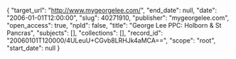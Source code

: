 {
  "target_url": "http://www.mygeorgelee.com/", 
  "end_date": null, 
  "date": "2006-01-01T12:00:00", 
  "slug": 40271910, 
  "publisher": "mygeorgelee.com", 
  "open_access": true, 
  "npld": false, 
  "title": "George Lee PPC: Holborn & St Pancras", 
  "subjects": [], 
  "collections": [], 
  "record_id": "20060101T120000/4ULeuU+CGvb8LRHJk4aMCA==", 
  "scope": "root", 
  "start_date": null
}

